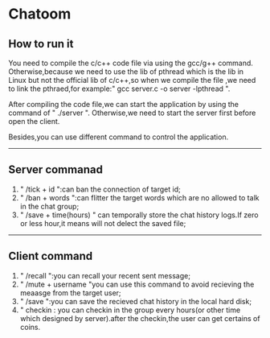 # Chatoom

## How to run it

You need to compile the c/c++ code file via using the gcc/g++ command.
Otherwise,because we need to use the lib of pthread which is the lib in Linux but not the official lib of c/c++,so when we compile the file ,we need to link the pthraed,for example:" gcc server.c -o server -lpthread ".

After compiling the code file,we can start the application by using the command of " ./server ".
Otherwise,we need to start the server first before open the client.

Besides,you can use different command to control the application.

---
## Server commanad

1. " /tick + id ":can ban the connection of target id;
2. " /ban + words ":can flitter the target words which are no allowed to talk in the chat group;
3. " /save + time(hours) " can temporally store the chat history logs.If zero or less hour,it means will not delect the saved file;

---

## Client command

1. " /recall ":you can recall your recent sent message;
2. " /mute + username "you can use this command to avoid recieving the meaasge from the target user;
3. " /save ":you can save the recieved chat history in the local hard disk;
4. " checkin : you can checkin in the group every hours(or other time which designed by server).after the checkin,the user can get certains of coins.

